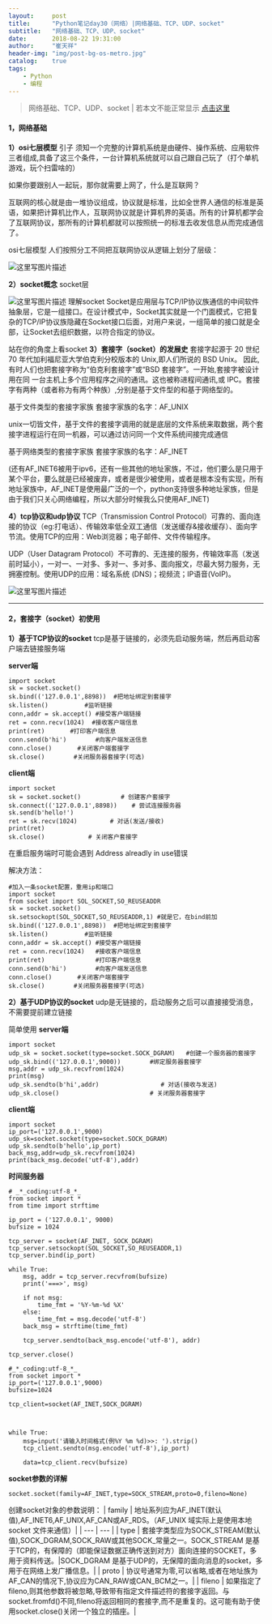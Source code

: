 ```yaml
---
layout:     post
title:      "Python笔记day30（网络）|网络基础、TCP、UDP、socket"
subtitle:   "网络基础、TCP、UDP、socket"
date:       2018-08-22 19:31:00
author:     "崔天祥"
header-img: "img/post-bg-os-metro.jpg"
catalog:    true
tags:
    - Python
    - 编程
---
```


> 网络基础、TCP、UDP、socket | 若本文不能正常显示 [点击这里](https://blog.csdn.net/qq_34755081/article/details/81985763)
#### 1，网络基础
**1）osi七层模型**
引子
须知一个完整的计算机系统是由硬件、操作系统、应用软件三者组成,具备了这三个条件，一台计算机系统就可以自己跟自己玩了（打个单机游戏，玩个扫雷啥的）

如果你要跟别人一起玩，那你就需要上网了，什么是互联网？

互联网的核心就是由一堆协议组成，协议就是标准，比如全世界人通信的标准是英语，如果把计算机比作人，互联网协议就是计算机界的英语。所有的计算机都学会了互联网协议，那所有的计算机都就可以按照统一的标准去收发信息从而完成通信了。

osi七层模型
人们按照分工不同把互联网协议从逻辑上划分了层级：

![这里写图片描述](https://img-blog.csdn.net/20180823181049115?watermark/2/text/aHR0cHM6Ly9ibG9nLmNzZG4ubmV0L3FxXzM0NzU1MDgx/font/5a6L5L2T/fontsize/400/fill/I0JBQkFCMA==/dissolve/70)

 <!-- more -->
**2）socket概念**
socket层

![这里写图片描述](https://img-blog.csdn.net/20180823181109504?watermark/2/text/aHR0cHM6Ly9ibG9nLmNzZG4ubmV0L3FxXzM0NzU1MDgx/font/5a6L5L2T/fontsize/400/fill/I0JBQkFCMA==/dissolve/70)
理解socket
Socket是应用层与TCP/IP协议族通信的中间软件抽象层，它是一组接口。在设计模式中，Socket其实就是一个门面模式，它把复杂的TCP/IP协议族隐藏在Socket接口后面，对用户来说，一组简单的接口就是全部，让Socket去组织数据，以符合指定的协议。

 站在你的角度上看socket
**3）套接字（socket）的发展史**
套接字起源于 20 世纪 70 年代加利福尼亚大学伯克利分校版本的 Unix,即人们所说的 BSD Unix。 因此,有时人们也把套接字称为“伯克利套接字”或“BSD 套接字”。一开始,套接字被设计用在同 一台主机上多个应用程序之间的通讯。这也被称进程间通讯,或 IPC。套接字有两种（或者称为有两个种族）,分别是基于文件型的和基于网络型的。 

基于文件类型的套接字家族
套接字家族的名字：AF_UNIX

unix一切皆文件，基于文件的套接字调用的就是底层的文件系统来取数据，两个套接字进程运行在同一机器，可以通过访问同一个文件系统间接完成通信

基于网络类型的套接字家族
套接字家族的名字：AF_INET

(还有AF_INET6被用于ipv6，还有一些其他的地址家族，不过，他们要么是只用于某个平台，要么就是已经被废弃，或者是很少被使用，或者是根本没有实现，所有地址家族中，AF_INET是使用最广泛的一个，python支持很多种地址家族，但是由于我们只关心网络编程，所以大部分时候我么只使用AF_INET)

 

**4）tcp协议和udp协议**
TCP（Transmission Control Protocol）可靠的、面向连接的协议（eg:打电话）、传输效率低全双工通信（发送缓存&接收缓存）、面向字节流。使用TCP的应用：Web浏览器；电子邮件、文件传输程序。

UDP（User Datagram Protocol）不可靠的、无连接的服务，传输效率高（发送前时延小），一对一、一对多、多对一、多对多、面向报文，尽最大努力服务，无拥塞控制。使用UDP的应用：域名系统 (DNS)；视频流；IP语音(VoIP)。

![这里写图片描述](https://img-blog.csdn.net/2018082318113338?watermark/2/text/aHR0cHM6Ly9ibG9nLmNzZG4ubmV0L3FxXzM0NzU1MDgx/font/5a6L5L2T/fontsize/400/fill/I0JBQkFCMA==/dissolve/70)


----------
#### 2，套接字（socket）初使用
**1）基于TCP协议的socket**
tcp是基于链接的，必须先启动服务端，然后再启动客户端去链接服务端

**server端**

```
import socket
sk = socket.socket()
sk.bind(('127.0.0.1',8898))  #把地址绑定到套接字
sk.listen()          #监听链接
conn,addr = sk.accept() #接受客户端链接
ret = conn.recv(1024)  #接收客户端信息
print(ret)       #打印客户端信息
conn.send(b'hi')        #向客户端发送信息
conn.close()       #关闭客户端套接字
sk.close()        #关闭服务器套接字(可选)
```


**client端**


```
import socket
sk = socket.socket()           # 创建客户套接字
sk.connect(('127.0.0.1',8898))    # 尝试连接服务器
sk.send(b'hello!')
ret = sk.recv(1024)         # 对话(发送/接收)
print(ret)
sk.close()            # 关闭客户套接字
```



在重启服务端时可能会遇到 Address alreadly in use错误


解决方法：


```
#加入一条socket配置，重用ip和端口
import socket
from socket import SOL_SOCKET,SO_REUSEADDR
sk = socket.socket()
sk.setsockopt(SOL_SOCKET,SO_REUSEADDR,1) #就是它，在bind前加
sk.bind(('127.0.0.1',8898))  #把地址绑定到套接字
sk.listen()          #监听链接
conn,addr = sk.accept() #接受客户端链接
ret = conn.recv(1024)   #接收客户端信息
print(ret)              #打印客户端信息
conn.send(b'hi')        #向客户端发送信息
conn.close()       #关闭客户端套接字
sk.close()        #关闭服务器套接字(可选)
```


**2）基于UDP协议的socket**
udp是无链接的，启动服务之后可以直接接受消息，不需要提前建立链接

简单使用
**server端**

```
import socket
udp_sk = socket.socket(type=socket.SOCK_DGRAM)   #创建一个服务器的套接字
udp_sk.bind(('127.0.0.1',9000))        #绑定服务器套接字
msg,addr = udp_sk.recvfrom(1024)
print(msg)
udp_sk.sendto(b'hi',addr)                 # 对话(接收与发送)
udp_sk.close()                         # 关闭服务器套接字
```


**client端**

```
import socket
ip_port=('127.0.0.1',9000)
udp_sk=socket.socket(type=socket.SOCK_DGRAM)
udp_sk.sendto(b'hello',ip_port)
back_msg,addr=udp_sk.recvfrom(1024)
print(back_msg.decode('utf-8'),addr)
```


**时间服务器**

```
# _*_coding:utf-8_*_
from socket import *
from time import strftime

ip_port = ('127.0.0.1', 9000)
bufsize = 1024

tcp_server = socket(AF_INET, SOCK_DGRAM)
tcp_server.setsockopt(SOL_SOCKET,SO_REUSEADDR,1)
tcp_server.bind(ip_port)

while True:
    msg, addr = tcp_server.recvfrom(bufsize)
    print('===>', msg)

    if not msg:
        time_fmt = '%Y-%m-%d %X'
    else:
        time_fmt = msg.decode('utf-8')
    back_msg = strftime(time_fmt)

    tcp_server.sendto(back_msg.encode('utf-8'), addr)

tcp_server.close()
```

```
#_*_coding:utf-8_*_
from socket import *
ip_port=('127.0.0.1',9000)
bufsize=1024

tcp_client=socket(AF_INET,SOCK_DGRAM)



while True:
    msg=input('请输入时间格式(例%Y %m %d)>>: ').strip()
    tcp_client.sendto(msg.encode('utf-8'),ip_port)

    data=tcp_client.recv(bufsize)
```

**socket参数的详解**

```
socket.socket(family=AF_INET,type=SOCK_STREAM,proto=0,fileno=None)
```

创建socket对象的参数说明：
| family	| 地址系列应为AF_INET(默认值),AF_INET6,AF_UNIX,AF_CAN或AF_RDS。（AF_UNIX 域实际上是使用本地 socket 文件来通信）|
| --- | --- |
| type | 套接字类型应为SOCK_STREAM(默认值),SOCK_DGRAM,SOCK_RAW或其他SOCK_常量之一。SOCK_STREAM 是基于TCP的，有保障的（即能保证数据正确传送到对方）面向连接的SOCKET，多用于资料传送。|SOCK_DGRAM 是基于UDP的，无保障的面向消息的socket，多用于在网络上发广播信息。|
| proto	| 协议号通常为零,可以省略,或者在地址族为AF_CAN的情况下,协议应为CAN_RAW或CAN_BCM之一。|
| fileno | 如果指定了fileno,则其他参数将被忽略,导致带有指定文件描述符的套接字返回。与socket.fromfd()不同,fileno将返回相同的套接字,而不是重复的。这可能有助于使用socket.close()关闭一个独立的插座。|


